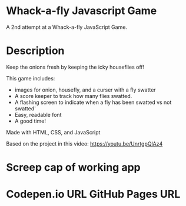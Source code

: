 # Whack-a-fly Javascript Game
A 2nd attempt at a Whack-a-fly JavaScript Game.

# Description #
Keep the onions fresh by keeping the icky houseflies off!

This game includes: 
- images for onion, housefly, and a curser with a fly swatter
- A score keeper to track how many flies swatted. 
- A flashing screen to indicate when a fly has been swatted vs not swatted'
- Easy, readable font
- A good time!

Made with HTML, CSS, and JavaScript


Based on the project in this video:
https://youtu.be/UnrtgpQlAz4

# Screep cap of working app #

# Codepen.io URL GitHub Pages URL #
